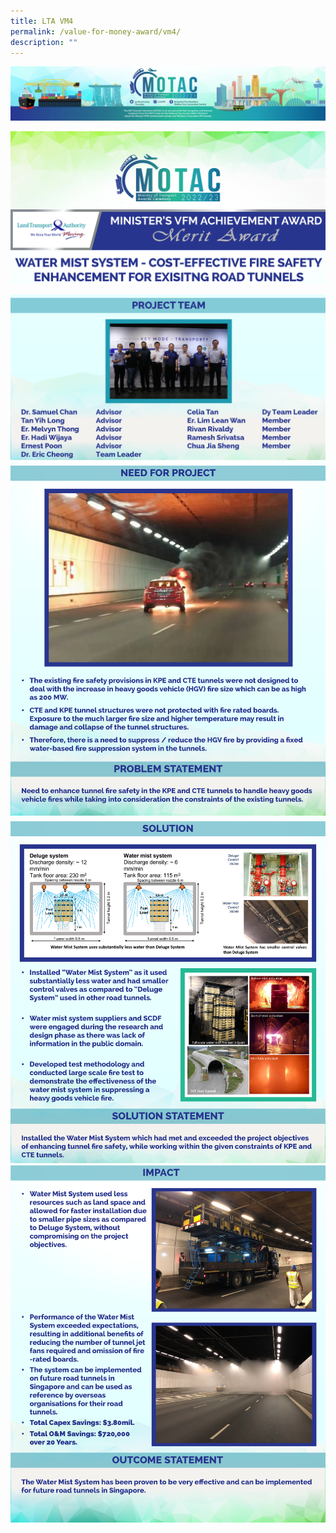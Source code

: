```yaml
---
title: LTA VM4
permalink: /value-for-money-award/vm4/
description: ""
---
```

![](/images/hero.png)

![](/images/VFM/VM4/e-Panel_VM4_v01_Individual%20Award%20Contents%201%20top.png)




![](/images/VFM/VM4/e-Panel_VM4_v01_Individual%20Award%20Contents%201%20bottom.png)
![](/images/VFM/VM4/e-Panel_VM4_v01_Individual%20Award%20Contents%202.png)
![](/images/VFM/VM4/e-Panel_VM4_v01_Individual%20Award%20Contents%203.png)
![](/images/VFM/VM4/e-Panel_VM4_v01_Individual%20Award%20Contents%204.png)